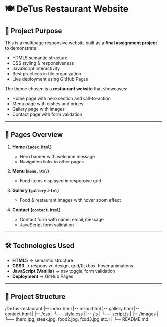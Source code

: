 # 🍽️ DeTus Restaurant Website

## 📌 Project Purpose
This is a multipage responsive website built as a **final assignment project** to demonstrate:
- HTML5 semantic structure
- CSS styling & responsiveness
- JavaScript interactivity
- Best practices in file organization
- Live deployment using GitHub Pages 

The theme chosen is a **restaurant website** that showcases:
- Home page with hero section and call-to-action
- Menu page with dishes and prices
- Gallery page with images
- Contact page with form validation

---

## 📂 Pages Overview
1. **Home (`index.html`)**  
   - Hero banner with welcome message  
   - Navigation links to other pages  

2. **Menu (`menu.html`)**  
   - Food items displayed in responsive grid  

3. **Gallery (`gallery.html`)**  
   - Food & restaurant images with hover zoom effect  

4. **Contact (`contact.html`)**  
   - Contact form with name, email, message  
   - JavaScript form validation  

---

## 🛠️ Technologies Used
- **HTML5** → semantic structure  
- **CSS3** → responsive design, grid/flexbox, hover animations  
- **JavaScript (Vanilla)** → nav toggle, form validation  
- **Deployment** → GitHub Pages 

---

## 📂 Project Structure

/DeTus-restaurant
   |-- index.html
   |-- menu.html
   |-- gallery.html
   |-- contact.html
   |
   |-- /css
   |     └── style.css
   |
   |-- /js
   |     └── script.js
   |
   |-- /images
   |     └── (hero.jpg, steak.jpg, food2.jpg, food3.jpg etc.)
   |
   └-- README.md

